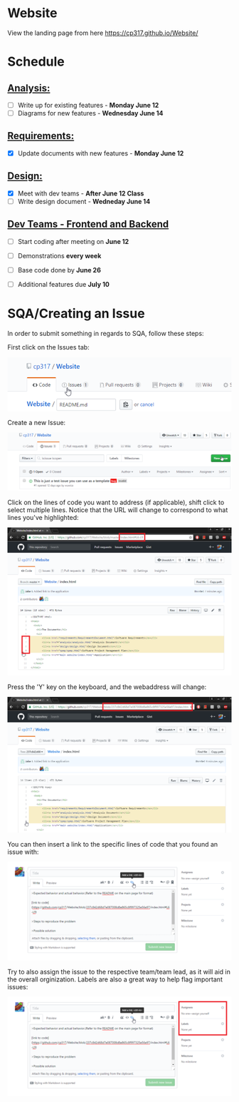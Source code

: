 # Website
View the landing page from here
https://cp317.github.io/Website/

# Schedule

## <u>Analysis:</u>
- [ ] Write up for existing features - <b>Monday June 12</b>
- [ ] Diagrams for new features - <b>Wednesday June 14</b>

## <u>Requirements:</u>

- [x] Update documents with new features - <b> Monday June 12 </B>

## <u>Design: </u>
- [x] Meet with dev teams - <b>After June 12 Class</b>
- [ ] Write design document - <b>Wedneday June 14 </b>

## <u>Dev Teams - Frontend and Backend </u>
- [ ] Start coding after meeting on <b> June 12 </b>
- [ ] Demonstrations <b>every week</b>
- [ ] Base code done by <b> June 26</b>
- [ ] Additional features due <b> July 10 </b>


# SQA/Creating an Issue
In order to submit something in regards to SQA, follow these steps:

First click on the Issues tab:

![alt text](https://github.com/cp317/Website/blob/master/README%20files/1.png)

Create a new Issue:

![alt text](https://github.com/cp317/Website/blob/master/README%20files/2.png)

Click on the lines of code you want to address (if applicable), shift click to select multiple lines. Notice that the URL will change to correspond to what lines you've highlighted:

![alt text](https://github.com/cp317/Website/blob/master/README%20files/3.png)

Press the 'Y' key on the keyboard, and the webaddress will change:

![alt text](https://github.com/cp317/Website/blob/master/README%20files/4.png)

You can then insert a link to the specific lines of code that you found an issue with:

![alt text](https://github.com/cp317/Website/blob/master/README%20files/6.png)

Try to also assign the issue to the respective team/team lead, as it will aid in the overall orginization.  Labels are also a great way to help flag important issues:

![alt text](https://github.com/cp317/Website/blob/master/README%20files/7.png)
